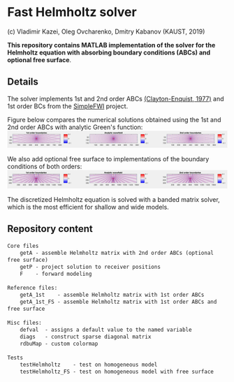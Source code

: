 # Fast Helmholtz solver
(c) Vladimir Kazei, Oleg Ovcharenko, Dmitry Kabanov (KAUST, 2019)

**This repository contains MATLAB implementation of the solver for the Helmholtz equation with absorbing boundary conditions (ABCs) and optional free surface**.

## Details

The solver implements 1st and 2nd order ABCs [(Clayton-Enquist, 1977)](https://pubs.geoscienceworld.org/ssa/bssa/article/67/6/1529/117727/absorbing-boundary-conditions-for-acoustic-and)
and 1st order BCs from the [SimpleFWI](https://github.com/TristanvanLeeuwen/SimpleFWI) project.

Figure below compares the numerical solutions obtained using the 1st and 2nd order ABCs with analytic Green's function:
![](pic/compare_helm.png)

We also add optional free surface to implementations of the boundary conditions of both orders:
![](pic/compare_helm_fs.png)

The discretized Helmholtz equation is solved with a banded matrix solver, which is the most efficient for shallow and wide models.

## Repository content

```text
Core files
    getA - assemble Helmholtz matrix with 2nd order ABCs (optional free surface)
    getP - project solution to receiver positions
    F    - forward modeling

Reference files:
    getA_1st    - assemble Helmholtz matrix with 1st order ABCs
    getA_1st_FS - assemble Helmholtz matrix with 1st order ABCs and free surface

Misc files:
    defval  - assigns a default value to the named variable
    diags   - construct sparse diagonal matrix
    rdbuMap - custom colormap

Tests
    testHelmholtz    - test on homogeneous model
    testHelmholtz_FS - test on homogeneous model with free surface
```
